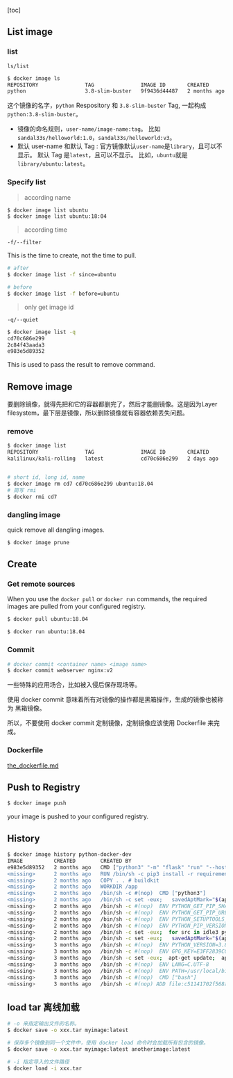 [toc]
## List image

### list

`ls/list`
```bash
$ docker image ls
REPOSITORY               TAG               IMAGE ID       CREATED        SIZE
python                   3.8-slim-buster   9f9436d44487   2 months ago   114MB
```

这个镜像的名字，`python` Respository 和 `3.8-slim-buster` Tag, 一起构成 `python:3.8-slim-buster`。

- 镜像的命名规则，`user-name/image-name:tag`。
  比如`sandal33s/helloworld:1.0`，`sandal33s/helloworld:v3`。
- 默认 user-name 和默认 Tag : 
  官方镜像默认`user-name`是`library`，且可以不显示。
  默认 Tag 是`latest`，且可以不显示。
  比如，`ubuntu`就是`library/ubuntu:latest`。

### Specify list

> according name
```bash
$ docker image list ubuntu
$ docker image list ubuntu:18:04
```

> according time

`-f/--filter`

This is the time to create, not the time to pull.
```bash
# after 
$ docker image list -f since=ubuntu

# before
$ docker image list -f before=ubuntu
```

> only get image id

`-q/--quiet`
```bash
$ docker image list -q
cd70c686e299
2c84f43aada3
e983e5d89352
```

This is used to pass the result to remove command.

## Remove image

要删除镜像，就得先把和它的容器都删完了，然后才能删镜像。这是因为Layer filesystem，最下层是镜像，所以删除镜像就有容器依赖丢失问题。

### remove

```bash
$ docker image list
REPOSITORY               TAG               IMAGE ID       CREATED        SIZE
kalilinux/kali-rolling   latest            cd70c686e299   2 days ago     126MB


# short id, long id, name
$ docker image rm cd7 cd70c686e299 ubuntu:18.04
# 简写 rmi
$ docker rmi cd7
```


### dangling image

quick remove all dangling images.
```bash
$ docker image prune
```

## Create
### Get remote sources

When you use the `docker pull` or `docker run` commands, the required images are pulled from your configured registry.

```bash
$ docker pull ubuntu:18.04
```
```bash
$ docker run ubuntu:18.04
```

### Commit

```bash
# docker commit <container name> <image name>
$ docker commit webserver nginx:v2
```
一些特殊的应用场合，比如被入侵后保存现场等。

使用 docker commit 意味着所有对镜像的操作都是黑箱操作，生成的镜像也被称为 黑箱镜像。

所以，不要使用 docker commit 定制镜像，定制镜像应该使用 Dockerfile 来完成。

### Dockerfile
[the_dockerfile.md](./2-image/the_dockerfile.md)

## Push to Registry

```bash
$ docker image push
```
your image is pushed to your configured registry.

## History
```bash
$ docker image history python-docker-dev
IMAGE          CREATED        CREATED BY                                      SIZE      COMMENT
e983e5d89352   2 months ago   CMD ["python3" "-m" "flask" "run" "--host=0.…   0B        buildkit.dockerfile.v0
<missing>      2 months ago   RUN /bin/sh -c pip3 install -r requirements.…   163MB     buildkit.dockerfile.v0
<missing>      2 months ago   COPY . . # buildkit                             3.79kB    buildkit.dockerfile.v0
<missing>      2 months ago   WORKDIR /app                                    0B        buildkit.dockerfile.v0
<missing>      2 months ago   /bin/sh -c #(nop)  CMD ["python3"]              0B
<missing>      2 months ago   /bin/sh -c set -eux;   savedAptMark="$(apt-m…   9.46MB
<missing>      2 months ago   /bin/sh -c #(nop)  ENV PYTHON_GET_PIP_SHA256…   0B
<missing>      2 months ago   /bin/sh -c #(nop)  ENV PYTHON_GET_PIP_URL=ht…   0B
<missing>      2 months ago   /bin/sh -c #(nop)  ENV PYTHON_SETUPTOOLS_VER…   0B
<missing>      2 months ago   /bin/sh -c #(nop)  ENV PYTHON_PIP_VERSION=21…   0B
<missing>      2 months ago   /bin/sh -c set -eux;  for src in idle3 pydoc…   92B
<missing>      2 months ago   /bin/sh -c set -eux;   savedAptMark="$(apt-m…   28.5MB
<missing>      3 months ago   /bin/sh -c #(nop)  ENV PYTHON_VERSION=3.8.12    0B
<missing>      3 months ago   /bin/sh -c #(nop)  ENV GPG_KEY=E3FF2839C048B…   0B
<missing>      3 months ago   /bin/sh -c set -eux;  apt-get update;  apt-g…   7.06MB
<missing>      3 months ago   /bin/sh -c #(nop)  ENV LANG=C.UTF-8             0B
<missing>      3 months ago   /bin/sh -c #(nop)  ENV PATH=/usr/local/bin:/…   0B
<missing>      3 months ago   /bin/sh -c #(nop)  CMD ["bash"]                 0B
<missing>      3 months ago   /bin/sh -c #(nop) ADD file:c51141702f568a28a…   69.3MB
```

## load tar 离线加载



```bash
# -o 来指定输出文件的名称。
$ docker save -o xxx.tar myimage:latest

# 保存多个镜像到同一个文件中，使用 docker load 命令时会加载所有包含的镜像。
$ docker save -o xxx.tar myimage:latest anotherimage:latest
```



```bash
# -i 指定导入的文件路径
$ docker load -i xxx.tar
```

